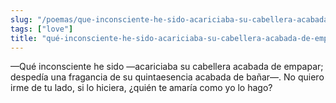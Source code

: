 ```yaml
---
slug: "/poemas/que-inconsciente-he-sido-acariciaba-su-cabellera-acabada-de-empapar"
tags: ["love"]
title: "qué-inconsciente-he-sido-acariciaba-su-cabellera-acabada-de-empapar"
---
```

—Qué inconsciente he sido —acariciaba su cabellera acabada de empapar; despedía una fragancia de su quintaesencia acabada de bañar—. No quiero irme de tu lado, si lo hiciera, ¿quién te amaría como yo lo hago?